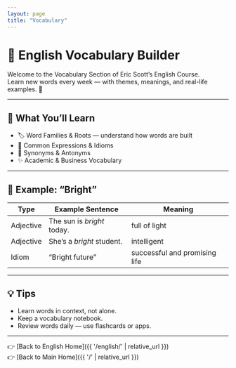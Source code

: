 ```yaml
---
layout: page
title: "Vocabulary"
---
```


# 📘 English Vocabulary Builder

Welcome to the Vocabulary Section of Eric Scott’s English Course.  
Learn new words every week — with themes, meanings, and real-life examples. 🧠

---

## 🌱 What You’ll Learn

- 🏷️ Word Families & Roots — understand how words are built  
- 💬 Common Expressions & Idioms  
- 📖 Synonyms & Antonyms  
- ✨ Academic & Business Vocabulary

---

## 📘 Example: “Bright”

| Type | Example Sentence | Meaning |
|------|------------------|----------|
| Adjective | The sun is *bright* today. | full of light |
| Adjective | She’s a *bright* student. | intelligent |
| Idiom | “Bright future” | successful and promising life |

---

## 💡 Tips

- Learn words in context, not alone.  
- Keep a vocabulary notebook.  
- Review words daily — use flashcards or apps.

---

👉 [Back to English Home]({{ '/english/' | relative_url }})  
👉 [Back to Main Home]({{ '/' | relative_url }})
